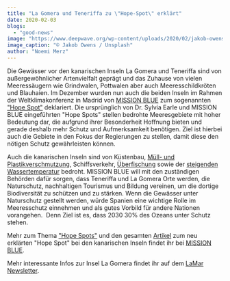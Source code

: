 ```yaml
---
title: "La Gomera und Teneriffa zu \"Hope-Spot\" erklärt"
date: 2020-02-03
blogs: 
  - "good-news"
image: "https://www.deepwave.org/wp-content/uploads/2020/02/jakob-owens-za9MCg787eI-unsplash-scaled.jpg"
image_caption: "© Jakob Owens / Unsplash"
author: "Noemi Merz"
---
```


Die Gewässer vor den kanarischen Inseln La Gomera und Teneriffa sind von außergewöhnlicher Artenvielfalt geprägt und das Zuhause von vielen Meeressäugern wie Grindwalen, Pottwalen aber auch Meeresschildkröten und Blauhaien. Im Dezember wurden nun auch die beiden Inseln im Rahmen der Weltklimakonferenz in Madrid von [MISSION BLUE](https://mission-blue.org/) zum sogenannten ["Hope Spot"](https://mission-blue.org/hope-spots/) deklariert. Die ursprünglich von Dr. Sylvia Earle und MISSION BLUE eingeführten "Hope Spots" stellen bedrohte Meeresgebiete mit hoher Bedeutung dar, die aufgrund ihrer Besonderheit Hoffnung bieten und gerade deshalb mehr Schutz und Aufmerksamkeit benötigen. Ziel ist hierbei auch die Gebiete in den Fokus der Regierungen zu stellen, damit diese den nötigen Schutz gewährleisten können.

Auch die kanarischen Inseln sind von Küstenbau, [Müll- und Plastikverschmutzung](https://www.deepwave.org/die-ozeane/verschmutzung/), Schiffsverkehr, [Überfischung](https://www.deepwave.org/die-ozeane/überfischung/) sowie der [steigenden Wassertemperatur](https://www.deepwave.org/die-ozeane/klimawandel/) bedroht. MISSION BLUE will mit den zuständigen Behörden dafür sorgen, dass Teneriffa und La Gomera Orte werden, die Naturschutz, nachhaltigen Tourismus und Bildung vereinen, um die dortige Biodiversität zu schützen und zu stärken. Wenn die Gewässer unter Naturschutz gestellt werden, würde Spanien eine wichtige Rolle im Meeresschutz einnehmen und als gutes Vorbild für andere Nationen vorangehen.  Denn Ziel ist es, dass 2030 30% des Ozeans unter Schutz stehen.

Mehr zum Thema ["Hope Spots"](https://mission-blue.org/hope-spots/) und den gesamten [Artikel](https://mission-blue.org/2019/12/spains-canary-islands-declared-a-hope-spot-amid-global-climate-change-discussion-at-cop25/?utm_source=Mission+Blue+Newsletter&utm_campaign=f5c4a30e0c-january2020&utm_medium=email&utm_term=0_da58e310c1-f5c4a30e0c-320748893&mc_cid=f5c4a30e0c&mc_eid=581e418e8e) zum neu erklärten "Hope Spot" bei den kanarischen Inseln findet ihr bei [MISSION BLUE](https://mission-blue.org/).

Mehr interessante Infos zur Insel La Gomera findet ihr auf dem [LaMar Newsletter](https://lamar.cmail20.com/t/ViewEmail/r/5CA049FA495C7C6D2540EF23F30FEDED/3C961AE4345C980613FFE994E815FA5E).
